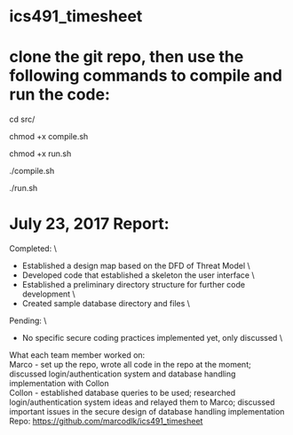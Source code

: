 # ics491_timesheet

# clone the git repo, then use the following commands to compile and run the code:
cd src/

chmod +x compile.sh

chmod +x run.sh

./compile.sh

./run.sh


# July 23, 2017 Report:
  
Completed: \
- Established a design map based on the DFD of Threat Model \
- Developed code that established a skeleton the user interface \
- Established a preliminary directory structure for further code development \
- Created sample database directory and files \

Pending: \
- No specific secure coding practices implemented yet, only discussed \

What each team member worked on: \
Marco - set up the repo, wrote all code in the repo at the moment; discussed login/authentication system and database handling implementation with Collon \
Collon - established database queries to be used; researched login/authentication system ideas and relayed them to Marco; discussed important issues in the secure design of database handling implementation \
Repo:
https://github.com/marcodlk/ics491_timesheet
